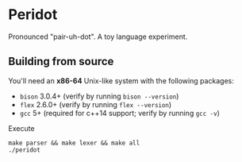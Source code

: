 # Peridot
Pronounced "pair-uh-dot". A toy language experiment.

## Building from source
You'll need an **x86-64** Unix-like system with the following packages:
* `bison` 3.0.4+ (verify by running `bison --version`)
* `flex` 2.6.0+ (verify by running `flex --version`)
* `gcc` 5+ (required for c++14 support; verify by running `gcc -v`)

Execute
```
make parser && make lexer && make all
./peridot
```

